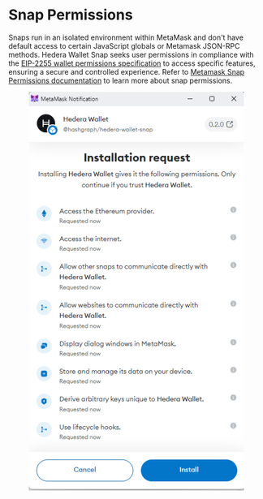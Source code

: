 # Snap Permissions

Snaps run in an isolated environment within MetaMask and don't have default access to certain JavaScript globals or Metamask JSON-RPC methods. Hedera Wallet Snap seeks user permissions in compliance with the [EIP-2255 wallet permissions specification](https://eips.ethereum.org/EIPS/eip-2255) to access specific features, ensuring a secure and controlled experience. Refer to [Metamask Snap Permissions documentation](https://docs.metamask.io/guide/snaps-permissions.html) to learn more about snap permissions.



<figure><img src="../.gitbook/assets/Untitled (2) (1).png" alt=""><figcaption></figcaption></figure>

